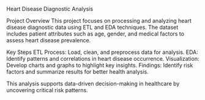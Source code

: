 Heart Disease Diagnostic Analysis

Project Overview
This project focuses on processing and analyzing heart disease diagnostic data using ETL and EDA techniques. The dataset includes patient attributes such as age, gender, and medical factors to assess heart disease prevalence.

Key Steps
ETL Process: Load, clean, and preprocess data for analysis.
EDA: Identify patterns and correlations in heart disease occurrence.
Visualization: Develop charts and graphs to highlight key insights.
Findings: Identify risk factors and summarize results for better health analysis.

This analysis supports data-driven decision-making in healthcare by uncovering critical risk patterns.







